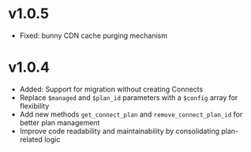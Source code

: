 v1.0.5
======
- Fixed: bunny CDN cache purging mechanism

v1.0.4
======
- Added: Support for migration without creating Connects
- Replace `$managed` and `$plan_id` parameters with a `$config` array for flexibility
- Add new methods `get_connect_plan` and `remove_connect_plan_id` for better plan management
- Improve code readability and maintainability by consolidating plan-related logic